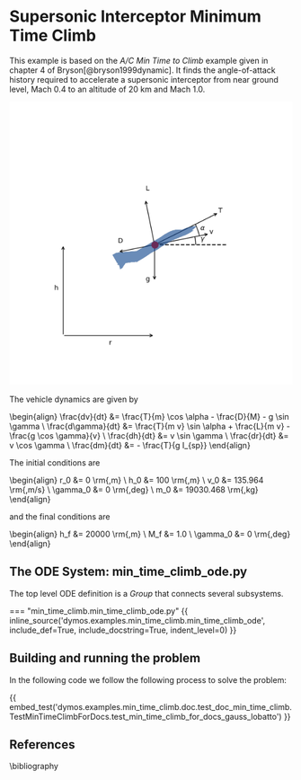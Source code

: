 # Supersonic Interceptor Minimum Time Climb

This example is based on the _A/C Min Time to Climb_ example given in
chapter 4 of Bryson[@bryson1999dynamic]. It finds the
angle-of-attack history required to accelerate a supersonic interceptor
from near ground level, Mach 0.4 to an altitude of 20 km and Mach 1.0.

![The free-body-diagram of the min-time-climb problem.](min_time_climb_fbd.png)

The vehicle dynamics are given by

\begin{align}
  \frac{dv}{dt} &= \frac{T}{m} \cos \alpha - \frac{D}{M} - g \sin \gamma \\
  \frac{d\gamma}{dt} &= \frac{T}{m v} \sin \alpha + \frac{L}{m v} - \frac{g \cos \gamma}{v} \\
  \frac{dh}{dt} &= v \sin \gamma \\
  \frac{dr}{dt} &= v \cos \gamma \\
  \frac{dm}{dt} &= - \frac{T}{g I_{sp}}
\end{align}

The initial conditions are

\begin{align}
  r_0 &= 0 \rm{\,m} \\
  h_0 &= 100 \rm{\,m} \\
  v_0 &= 135.964 \rm{\,m/s} \\
  \gamma_0 &= 0 \rm{\,deg} \\
  m_0 &= 19030.468 \rm{\,kg}
\end{align}

and the final conditions are

\begin{align}
  h_f &= 20000 \rm{\,m} \\
  M_f &= 1.0 \\
  \gamma_0 &= 0 \rm{\,deg}
\end{align}

## The ODE System: min_time_climb_ode.py

The top level ODE definition is a _Group_ that connects several subsystems.

=== "min_time_climb.min_time_climb_ode.py"
{{ inline_source('dymos.examples.min_time_climb.min_time_climb_ode',
include_def=True,
include_docstring=True,
indent_level=0)
}}

## Building and running the problem

In the following code we follow the following process to solve the
problem:

{{ embed_test('dymos.examples.min_time_climb.doc.test_doc_min_time_climb.TestMinTimeClimbForDocs.test_min_time_climb_for_docs_gauss_lobatto') }}

## References

\bibliography
